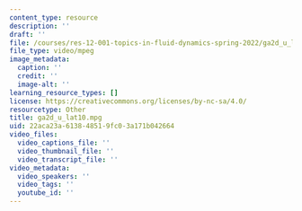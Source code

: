 ```yaml
---
content_type: resource
description: ''
draft: ''
file: /courses/res-12-001-topics-in-fluid-dynamics-spring-2022/ga2d_u_lat10.mpg
file_type: video/mpeg
image_metadata:
  caption: ''
  credit: ''
  image-alt: ''
learning_resource_types: []
license: https://creativecommons.org/licenses/by-nc-sa/4.0/
resourcetype: Other
title: ga2d_u_lat10.mpg
uid: 22aca23a-6138-4851-9fc0-3a171b042664
video_files:
  video_captions_file: ''
  video_thumbnail_file: ''
  video_transcript_file: ''
video_metadata:
  video_speakers: ''
  video_tags: ''
  youtube_id: ''
---
```

